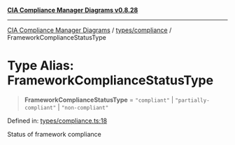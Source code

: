[**CIA Compliance Manager Diagrams v0.8.28**](../../../README.md)

***

[CIA Compliance Manager Diagrams](../../../modules.md) / [types/compliance](../README.md) / FrameworkComplianceStatusType

# Type Alias: FrameworkComplianceStatusType

> **FrameworkComplianceStatusType** = `"compliant"` \| `"partially-compliant"` \| `"non-compliant"`

Defined in: [types/compliance.ts:18](https://github.com/Hack23/cia-compliance-manager/blob/7619f76b35999bc4eb3f6ff6c1e77c13be78f250/src/types/compliance.ts#L18)

Status of framework compliance
